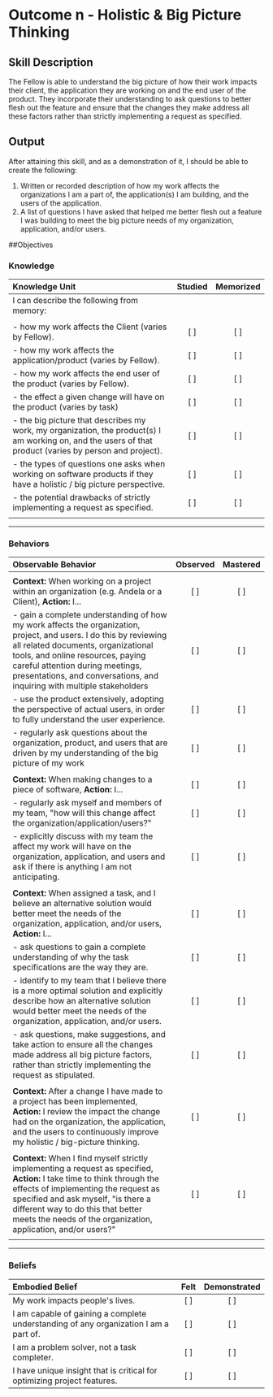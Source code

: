 # Outcome n - Holistic & Big Picture Thinking


## Skill Description

The Fellow is able to understand the big picture of how their work impacts their client, the application they are working on and the end user of the product.   They incorporate their understanding to ask questions to better flesh out the feature and ensure that the changes they make address all these factors rather than strictly implementing a request as specified.


## Output
After attaining this skill, and as a demonstration of it, I should be able to create the following:

1. Written or recorded description of how my work affects the organizations I am a part of, the application(s) I am building, and the users of the application.
2. A list of questions I have asked that helped me better flesh out a feature I was building to meet the big picture needs of my organization, application, and/or users.


##Objectives

### Knowledge


| Knowledge Unit | Studied | Memorized |
|:---|:---:|:---:|
| I can describe the following from memory: | | |
| | | |
| - how my work affects the Client (varies by Fellow). | [ ] | [ ] |
| - how my work affects the application/product (varies by Fellow). | [ ] | [ ] |
| - how my work affects the end user of the product (varies by Fellow). | [ ] | [ ] |
| - the effect a given change will have on the product (varies by task) | [ ] | [ ] |
| - the big picture that describes my work, my organization, the product(s) I am working on, and the users of that product (varies by person and project). | [ ] | [ ] |
| - the types of questions one asks when working on software products if they have a holistic / big picture perspective. | [ ] | [ ] |
| - the potential drawbacks of strictly implementing a request as specified. | [ ] | [ ] |
| | | |


---

### Behaviors

| Observable Behavior | Observed | Mastered |
|:---|:---:|:---:|
| | | |
| **Context:** When working on a project within an organization (e.g. Andela or a Client), **Action:** I... | [ ] | [ ] |
| - gain a complete understanding of how my work affects the organization, project, and users. I do this by reviewing all related documents, organizational tools, and online resources, paying careful attention during meetings, presentations, and conversations, and inquiring with multiple stakeholders | [ ] | [ ] |
| - use the product extensively, adopting the perspective of actual users, in order to fully understand the user experience. | [ ] | [ ] |
| - regularly ask questions about the organization, product, and users that are driven by my understanding of the big picture of my work | [ ] | [ ] |
| | | |
| **Context:** When making changes to a piece of software, **Action:** I... | [ ] | [ ] |
| - regularly ask myself and members of my team, "how will this change affect the organization/application/users?" | [ ] | [ ] |
| - explicitly discuss with my team the affect my work will have on the organization, application, and users and ask if there is anything I am not anticipating. | [ ] | [ ] |
| | | |
| **Context:** When assigned a task, and I believe an alternative solution would better meet the needs of the organization, application, and/or users, **Action:** I... | [ ] | [ ] |
| - ask questions to gain a complete understanding of why the task specifications are the way they are. | [ ] | [ ] |
| - identify to my team that I believe there is a more optimal solution and explicitly describe how an alternative solution would better meet the needs of the organization, application, and/or users. | [ ] | [ ] |
| - ask questions, make suggestions, and take action to ensure all the changes made address all big picture factors, rather than strictly implementing the request as stipulated. | [ ] | [ ] |
| | | |
| **Context:** After a change I have made to a project has been implemented, **Action:** I review the impact the change had on the organization, the application, and the users to continuously improve my holistic / big-picture thinking. | [ ] | [ ] |
| | | |
| **Context:** When I find myself strictly implementing a request as specified, **Action:** I take time to think through the effects of implementing the request as specified and ask myself, "is there a different way to do this that better meets the needs of the organization, application, and/or users?" | [ ] | [ ] |
| | | |

---


### Beliefs


| Embodied Belief | Felt | Demonstrated |
|:---|:---:|:---:|
| My work impacts people's lives. | [ ] | [ ] |
| I am capable of gaining a complete understanding of any organization I am a part of. | [ ] | [ ] |
| I am a problem solver, not a task completer. | [ ] | [ ] |
| I have unique insight that is critical for optimizing project features. | [ ] | [ ] |